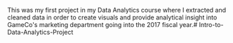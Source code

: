 This was my first project in my Data Analytics course where I extracted and cleaned data in order to create visuals and provide analytical insight into GameCo's marketing department going into the 2017 fiscal year.# Intro-to-Data-Analytics-Project
